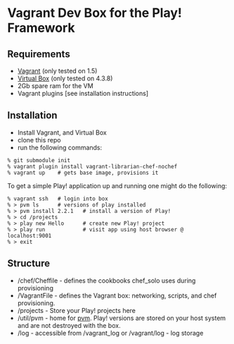 # Vagrant Dev Box for the Play! Framework

## Requirements

* [Vagrant](http://www.vagrantup.com) (only tested on 1.5)
* [Virtual Box](https://www.virtualbox.org) (only tested on 4.3.8)
* 2Gb spare ram for the VM
* Vagrant plugins [see installation instructions]

## Installation

* Install Vagrant, and Virtual Box
* clone this repo
* run the following commands:

```Shell
% git submodule init
% vagrant plugin install vagrant-librarian-chef-nochef
% vagrant up 	# gets base image, provisions it
```

To get a simple Play! application up and running one might do the following:

```Shell
% vagrant ssh	# login into box
% > pvm ls		# versions of play installed
% > pvm install 2.2.1 	# install a version of Play!
% > cd /projects
% > play new Hello		# create new Play! project
% > play run			# visit app using host browser @ localhost:9001
% > exit
```
## Structure

* /chef/Cheffile - defines the cookbooks chef_solo uses during provisioning
* /VagrantFile - defines the Vagrant box: networking, scripts, and chef provisioning.
* /projects - Store your Play! projects here
* /util/pvm - home for [pvm](https://github.com/kaiinkinen/pvm). Play! versions are stored on your host system and are not destroyed with the box.
* /log - accessible from /vagrant_log or /vagrant/log - log storage
